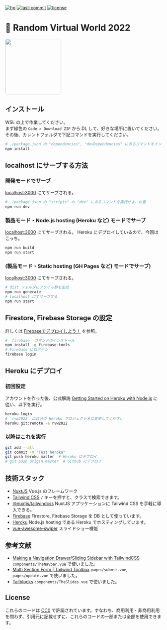 [![hp](https://raw.githubusercontent.com/moyomogi/rvw2022/master/docs/hp.svg)](https://rvw2022.herokuapp.com)
[![last-commit](https://img.shields.io/github/last-commit/moyomogi/rvw2022)](https://github.com/moyomogi/rvw2022/commits/master)
[![license](https://img.shields.io/badge/license-CC0-blue)](https://creativecommons.org/publicdomain/zero/1.0/deed.ja)

# 🌸 Random Virtual World 2022
<img src="https://i.imgur.com/R9YV2YX.png" width="180" style="border-radius: 0.375rem;">  

## インストール
WSL の上で作業してください。  
まず緑色の `Code > Download ZIP` から DL して、好きな場所に置いてください。その後、カレントフォルダで下記コマンドを実行してください。  
```sh
# ./package.json の "dependencies", "devDependencies" にあるコマンドをインストール
npm install
```

## localhost にサーブする方法
### 開発モードでサーブ
[localhost:3000](http://localhost:3000) にてサーブされる。
```sh
# ./package.json の "scripts" の "dev" にあるコマンドを実行せよ、の意
npm run dev
```

### 製品モード・Node.js hosting (Heroku など) モードでサーブ
[localhost:3000](http://localhost:3000) にてサーブされる。
Heroku にデプロイしているので、今回はこっち。
```sh
npm run build
npm run start
```

### (製品モード・Static hosting (GH Pages など) モードでサーブ)
[localhost:3000](http://localhost:3000) にてサーブされる。
```sh
# dist フォルダにファイル群を生成
npm run generate
# localhost にてサーブする
npm run start
```

## Firestore, Firebase Storage の設定
詳しくは [Firebaseでデプロイしよう！](https://qiita.com/hiroki-harada/items/ca22ac177db68e3c3796) を参照。
```sh
# `firebase` コマンドのインストール
npm install -g firebase-tools
# Firebase にログイン
firebase login
```

## Heroku にデプロイ
### 初回設定
アカウントを作った後、公式解説 [Getting Started on Heroku with Node.js](https://devcenter.heroku.com/articles/getting-started-with-nodejs) に従い、以下を実行。
```sh
heroku login
# `rvw2022` は自分の Heroku プロジェクト名に変更してください
heroku git:remote -a rvw2022
```

### 以降はこれを実行
```sh
git add --all
git commit -m "Test heroku"
git push heroku master  # Heroku にデプロイ
# git push origin master  # Github にデプロイ
```

## 技術スタック
- [NuxtJS](https://nuxtjs.org/ja/docs/get-started/installation/)
  Vue.js のフレームワーク
- [Tailwind CSS](https://tailwindcss.com/docs/installation)
  `/` キーを押すと、クラスで検索できます。
- [@nuxtjs/tailwindcss](https://tailwindcss.nuxtjs.org)
  NuxtJS アプリケーションに Tailwind CSS を手軽に導入できる。
- [Firebase](https://firebase.google.com/)
  Firestore, Firebase Storage を DB として使っています。
- [Heroku](https://jp.heroku.com/)
  Node.js hosting である Heroku でホスティングしています。
- [vue-awesome-swiper](https://github.surmon.me/vue-awesome-swiper/)
  スライドショー機能

## 参考文献
- [Making a Navigation Drawer/Sliding Sidebar with TailwindCSS](https://dev.to/fayaz/making-a-navigation-drawer-sliding-sidebar-with-tailwindcss-blueprint-581l)
  `components/TheNavbar.vue` で使いました。
- [Multi Section Form | Tailwind Toolbox](https://www.tailwindtoolbox.com/templates/multi-section-form)
  `pages/submit.vue`, `pages/update.vue` で使いました。
- [Tailblocks](https://tailblocks.cc)
  `components/TheSlides.vue` で使いました。

## License
これらのコードは [CC0](https://creativecommons.org/publicdomain/zero/1.0/deed.ja) で許諾されています。すなわち、商用利用・非商用利用を問わず、引用元に記載せずに、これらのコードの一部または全部を使用できます。
